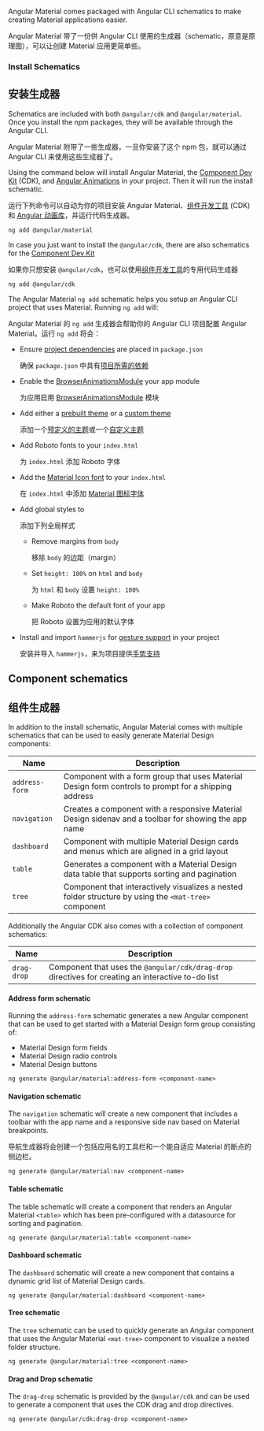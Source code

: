 Angular Material comes packaged with Angular CLI schematics to make
creating Material applications easier.

Angular Material 带了一份供 Angular CLI 使用的生成器（schematic，原意是原理图），可以让创建 Material 应用更简单些。

### Install Schematics

## 安装生成器

Schematics are included with both `@angular/cdk` and `@angular/material`. Once you install the npm
packages, they will be available through the Angular CLI.

Angular Material 附带了一些生成器，一旦你安装了这个 npm 包，就可以通过 Angular CLI 来使用这些生成器了。

Using the command below will install Angular Material, the [Component Dev Kit](https://material.angular.io/cdk) (CDK),
and [Angular Animations](https://angular.io/guide/animations) in your project. Then it will run the
install schematic.

运行下列命令可以自动为你的项目安装 Angular Material、[组件开发工具](/cdk) (CDK) 和 [Angular 动画库](/guide/animations)，并运行代码生成器。

```
ng add @angular/material
```

In case you just want to install the `@angular/cdk`, there are also schematics for the [Component Dev Kit](https://material.angular.io/cdk)

如果你只想安装 `@angular/cdk`，也可以使用[组件开发工具](/cdk)的专用代码生成器

```
ng add @angular/cdk
```

The Angular Material `ng add` schematic helps you setup an Angular CLI project that uses Material. Running `ng add` will:

Angular Material 的 `ng add` 生成器会帮助你的 Angular CLI 项目配置 Angular Material。运行 `ng add` 将会：

- Ensure [project dependencies](./getting-started#step-1-install-angular-material-angular-cdk-and-angular-animations) are placed in `package.json`

  确保 `package.json` 中具有[项目所需的依赖](./getting-started#step-1-install-angular-material-angular-cdk-and-angular-animations)

- Enable the [BrowserAnimationsModule](./getting-started#step-2-configure-animations) your app module

  为应用启用 [BrowserAnimationsModule](./getting-started#step-2-configure-animations) 模块

- Add either a [prebuilt theme](./theming#using-a-pre-built-theme) or a [custom theme](./theming#defining-a-custom-theme)

  添加一个[预定义的主题](./theming#using-a-pre-built-theme)或一个[自定义主题](./theming#defining-a-custom-theme)

- Add Roboto fonts to your `index.html`

  为 `index.html` 添加 Roboto 字体

- Add the [Material Icon font](./getting-started#step-6-optional-add-material-icons) to your `index.html`

  在 `index.html` 中添加 [Material 图标字体](./getting-started#step-6-optional-add-material-icons)

- Add global styles to

  添加下列全局样式

  - Remove margins from `body`
  
    移除 `body` 的边距（margin）
  
  - Set `height: 100%` on `html` and `body`
  
    为 `html` 和 `body` 设置 `height: 100%`
  
  - Make Roboto the default font of your app
  
    把 Roboto 设置为应用的默认字体
  
- Install and import `hammerjs` for [gesture support](./getting-started#step-5-gesture-support) in your project

  安装并导入 `hammerjs`，来为项目提供[手势支持](./getting-started#step-5-gesture-support)

## Component schematics

## 组件生成器

In addition to the install schematic, Angular Material comes with multiple schematics that can be
used to easily generate Material Design components:


| Name           | Description                                                                                            |
|----------------|--------------------------------------------------------------------------------------------------------|
| `address-form` | Component with a form group that uses Material Design form controls to prompt for a shipping address   |
| `navigation`   | Creates a component with a responsive Material Design sidenav and a toolbar for showing the app name   |
| `dashboard`    | Component with multiple Material Design cards and menus which are aligned in a grid layout             |
| `table`        | Generates a component with a Material Design data table that supports sorting and pagination           |
| `tree`         | Component that interactively visualizes a nested folder structure by using the `<mat-tree>` component  |


Additionally the Angular CDK also comes with a collection of component schematics:


| Name           | Description                                                                                        |
|----------------|----------------------------------------------------------------------------------------------------|
| `drag-drop`    | Component that uses the `@angular/cdk/drag-drop` directives for creating an interactive to-do list |

#### Address form schematic

Running the `address-form` schematic generates a new Angular component that can be used to get
started with a Material Design form group consisting of:

* Material Design form fields
* Material Design radio controls
* Material Design buttons

```
ng generate @angular/material:address-form <component-name>
```

#### Navigation schematic
The `navigation` schematic will create a new component that includes
a toolbar with the app name and a responsive side nav based on Material
breakpoints.

导航生成器将会创建一个包括应用名的工具栏和一个能自适应 Material 的断点的侧边栏。

```
ng generate @angular/material:nav <component-name>
```

#### Table schematic
The table schematic will create a component that renders an Angular Material `<table>` which has
been pre-configured with a datasource for sorting and pagination.

```
ng generate @angular/material:table <component-name>
```

#### Dashboard schematic
The `dashboard` schematic will create a new component that contains
a dynamic grid list of Material Design cards.

```
ng generate @angular/material:dashboard <component-name>
```

#### Tree schematic

The `tree` schematic can be used to quickly generate an Angular component that uses the Angular
Material `<mat-tree>` component to visualize a nested folder structure.

```
ng generate @angular/material:tree <component-name>
```

#### Drag and Drop schematic

The `drag-drop` schematic is provided by the `@angular/cdk` and can be used to generate a component
that uses the CDK drag and drop directives.

```
ng generate @angular/cdk:drag-drop <component-name>
```
